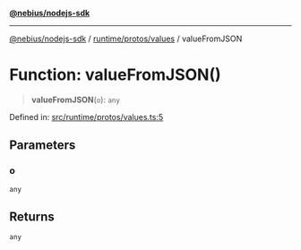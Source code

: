[**@nebius/nodejs-sdk**](../../../../README.md)

---

[@nebius/nodejs-sdk](../../../../README.md) / [runtime/protos/values](../README.md) / valueFromJSON

# Function: valueFromJSON()

> **valueFromJSON**(`o`): `any`

Defined in: [src/runtime/protos/values.ts:5](https://github.com/nebius/nodejs-sdk/blob/b305f8e478cb0251c26d73900b264b3bd9a5cc58/src/runtime/protos/values.ts#L5)

## Parameters

### o

`any`

## Returns

`any`
